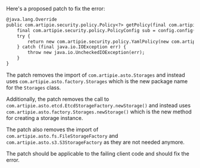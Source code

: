 Here's a proposed patch to fix the error:
```diff
@java.lang.Override
public com.artipie.security.policy.Policy<?> getPolicy(final com.artipie.security.policy.PolicyConfig config) {
    final com.artipie.security.policy.PolicyConfig sub = config.config("storage");
    try {
        return new com.artipie.security.policy.YamlPolicy(new com.artipie.asto.blocking.BlockingStorage(com.artipie.asto.factory.Storages.newStorage(sub.string("type"), com.amihaiemil.eoyaml.Yaml.createYamlInput(sub.toString()).readYamlMapping())));
    } catch (final java.io.IOException err) {
        throw new java.io.UncheckedIOException(err);
    }
}
```
The patch removes the import of `com.artipie.asto.Storages` and instead uses `com.artipie.asto.factory.Storages` which is the new package name for the `Storages` class.

Additionally, the patch removes the call to `com.artipie.asto.etcd.EtcdStorageFactory.newStorage()` and instead uses `com.artipie.asto.factory.Storages.newStorage()` which is the new method for creating a storage instance.

The patch also removes the import of `com.artipie.asto.fs.FileStorageFactory` and `com.artipie.asto.s3.S3StorageFactory` as they are not needed anymore.

The patch should be applicable to the failing client code and should fix the error.